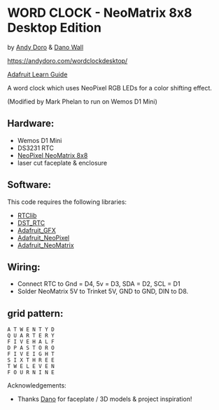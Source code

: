  WORD CLOCK - NeoMatrix 8x8 Desktop Edition
================
 by [Andy Doro](https://andydoro.com/) & [Dano Wall](https://github.com/danowall)
 
https://andydoro.com/wordclockdesktop/

[Adafruit Learn Guide](https://learn.adafruit.com/neomatrix-8x8-word-clock/)

A word clock which uses NeoPixel RGB LEDs for a color shifting effect.

(Modified by Mark Phelan to run on Wemos D1 Mini)

Hardware:
-------
 
 - Wemos D1 Mini
 - DS3231 RTC
 - [NeoPixel NeoMatrix 8x8](https://www.adafruit.com/products/1487)
 - laser cut faceplate & enclosure
 
Software:
-------
 
This code requires the following libraries:
 
 - [RTClib](https://github.com/adafruit/RTClib)
 - [DST_RTC](https://github.com/andydoro/DST_RTC)
 - [Adafruit_GFX](https://github.com/adafruit/Adafruit-GFX-Library)
 - [Adafruit_NeoPixel](https://github.com/adafruit/Adafruit_NeoPixel)
 - [Adafruit_NeoMatrix](https://github.com/adafruit/Adafruit_NeoMatrix)


Wiring:
-------

 - Connect RTC to Gnd = D4, 5v = D3, SDA = D2, SCL = D1
 - Solder NeoMatrix 5V to Trinket 5V, GND to GND, DIN to D8.
 

grid pattern:
-------

 ```
 A T W E N T Y D
 Q U A R T E R Y
 F I V E H A L F
 D P A S T O R O
 F I V E I G H T
 S I X T H R E E
 T W E L E V E N
 F O U R N I N E
 ```
 
Acknowledgements:
  - Thanks [Dano](https://github.com/danowall) for faceplate / 3D models & project inspiration! 
 

